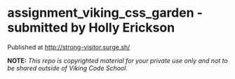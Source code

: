 assignment_viking_css_garden - submitted by Holly Erickson
============================

Published at http://strong-visitor.surge.sh/

**NOTE:** *This repo is copyrighted material for your private use only and not to be shared outside of Viking Code School.*
